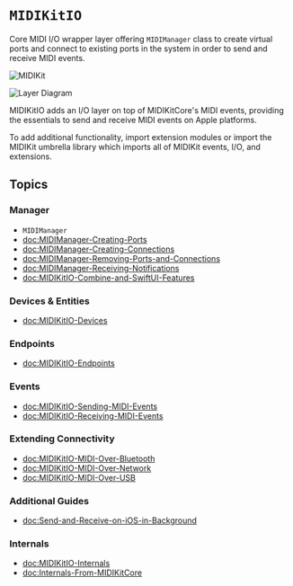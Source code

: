 # ``MIDIKitIO``

Core MIDI I/O wrapper layer offering ``MIDIManager`` class to create virtual ports and connect to existing ports in the system in order to send and receive MIDI events.

![MIDIKit](midikit-banner.png)

![Layer Diagram](midikitio-diagram.svg)

MIDIKitIO adds an I/O layer on top of MIDIKitCore's MIDI events, providing the essentials to send and receive MIDI events on Apple platforms.

To add additional functionality, import extension modules or import the MIDIKit umbrella library which imports all of MIDIKit events, I/O, and extensions.

## Topics

### Manager

- ``MIDIManager``
- <doc:MIDIManager-Creating-Ports>
- <doc:MIDIManager-Creating-Connections>
- <doc:MIDIManager-Removing-Ports-and-Connections>
- <doc:MIDIManager-Receiving-Notifications>
- <doc:MIDIKitIO-Combine-and-SwiftUI-Features>

### Devices & Entities

- <doc:MIDIKitIO-Devices>

### Endpoints

- <doc:MIDIKitIO-Endpoints>

### Events

- <doc:MIDIKitIO-Sending-MIDI-Events>
- <doc:MIDIKitIO-Receiving-MIDI-Events>

### Extending Connectivity

- <doc:MIDIKitIO-MIDI-Over-Bluetooth>
- <doc:MIDIKitIO-MIDI-Over-Network>
- <doc:MIDIKitIO-MIDI-Over-USB>

### Additional Guides

- <doc:Send-and-Receive-on-iOS-in-Background>

### Internals

- <doc:MIDIKitIO-Internals>
- <doc:Internals-From-MIDIKitCore>
